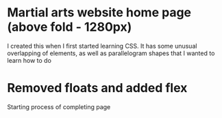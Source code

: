 # Martial arts website home page (above fold - 1280px)

I created this when I first started learning CSS. It has some unusual overlapping of elements, as well as parallelogram shapes that I wanted to learn how to do

# Removed floats and added flex

Starting process of completing page